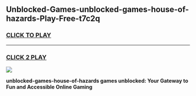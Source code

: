 
## Unblocked-Games-unblocked-games-house-of-hazards-Play-Free-t7c2q
<h3>
<a href="https://premium76.site?title=unblocked-games-house-of-hazards&ref=20M">CLICK TO PLAY</a></h3>
<hr>

<h3>
<a href="https://premium76.site?title=unblocked-games-house-of-hazards&ref=20M">CLICK 2 PLAY</a>
  
</h3>

<a href="https://premium76.site?title=unblocked-games-house-of-hazards&ref=19M"><img src="https://clearcache.store/games.png"></a>


**unblocked-games-house-of-hazards games unblocked: Your Gateway to Fun and Accessible Online Gaming**
